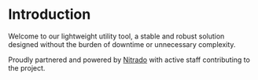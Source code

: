 
# Introduction
Welcome to our lightweight utility tool, a stable and robust solution designed without the burden of downtime or unnecessary complexity.

Proudly partnered and powered by [Nitrado](https://nitra.do/obeliskdevelopment) with active staff contributing to the project.
